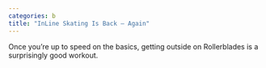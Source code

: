 ```yaml
---
categories: b
title: "InLine Skating Is Back — Again"
---
```

Once you’re up to speed on the basics, getting outside on Rollerblades is a surprisingly good workout.
